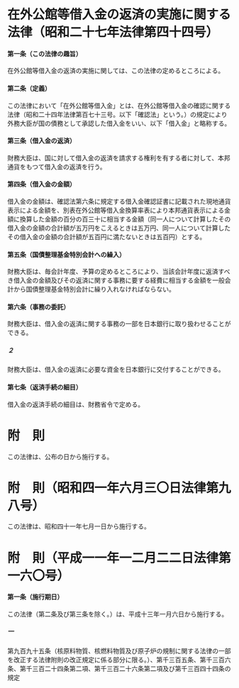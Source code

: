 # 在外公館等借入金の返済の実施に関する法律（昭和二十七年法律第四十四号）
#### 第一条（この法律の趣旨）
在外公館等借入金の返済の実施に関しては、この法律の定めるところによる。
#### 第二条（定義）
この法律において「在外公館等借入金」とは、在外公館等借入金の確認に関する法律（昭和二十四年法律第百七十三号。以下「確認法」という。）の規定により外務大臣が国の債務として承認した借入金をいい、以下「借入金」と略称する。
#### 第三条（借入金の返済）
財務大臣は、国に対して借入金の返済を請求する権利を有する者に対して、本邦通貨をもつて借入金の返済を行う。
#### 第四条（借入金の金額）
借入金の金額は、確認法第六条に規定する借入金確認証書に記載された現地通貨表示による金額を、別表在外公館等借入金換算率表により本邦通貨表示による金額に換算した金額の百分の百三十に相当する金額（同一人について計算したその借入金の金額の合計額が五万円をこえるときは五万円、同一人について計算したその借入金の金額の合計額が五百円に満たないときは五百円）とする。
#### 第五条（国債整理基金特別会計への繰入）
財務大臣は、毎会計年度、予算の定めるところにより、当該会計年度に返済すべき借入金の金額及びその返済に関する事務に要する経費に相当する金額を一般会計から国債整理基金特別会計に繰り入れなければならない。
#### 第六条（事務の委託）
財務大臣は、借入金の返済に関する事務の一部を日本銀行に取り扱わせることができる。
##### ２
財務大臣は、借入金の返済に必要な資金を日本銀行に交付することができる。
#### 第七条（返済手続の細目）
借入金の返済手続の細目は、財務省令で定める。
# 附　則
この法律は、公布の日から施行する。
# 附　則（昭和四一年六月三〇日法律第九八号）
この法律は、昭和四十一年七月一日から施行する。
# 附　則（平成一一年一二月二二日法律第一六〇号）
#### 第一条（施行期日）
この法律（第二条及び第三条を除く。）は、平成十三年一月六日から施行する。
##### 一
第九百九十五条（核原料物質、核燃料物質及び原子炉の規制に関する法律の一部を改正する法律附則の改正規定に係る部分に限る。）、第千三百五条、第千三百六条、第千三百二十四条第二項、第千三百二十六条第二項及び第千三百四十四条の規定
